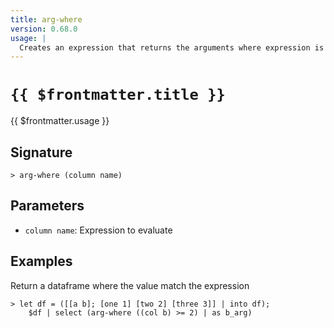 ```yaml
---
title: arg-where
version: 0.68.0
usage: |
  Creates an expression that returns the arguments where expression is true
---
```


# <code>{{ $frontmatter.title }}</code>

<div style='white-space: pre-wrap;'>{{ $frontmatter.usage }}</div>

## Signature

```> arg-where (column name)```

## Parameters

 -  `column name`: Expression to evaluate

## Examples

Return a dataframe where the value match the expression
```shell
> let df = ([[a b]; [one 1] [two 2] [three 3]] | into df);
    $df | select (arg-where ((col b) >= 2) | as b_arg)
```
